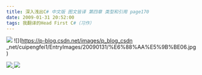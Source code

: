 ```yaml
---
title: 深入浅出C# 中文版 图文皆译 第四章 类型和引用 page170
date: 2009-01-31 20:52:00
tags: 我翻译的Head First C#（习作）
---
```

![](https://p-blog.csdn.net/images/p_blog_csdn_net/cuipengfei1/EntryImages/20090131/%E6%88%AA%E5%9B%BE05.jpg) ![](https://p-blog.csdn.net/images/p_blog_csdn
_net/cuipengfei1/EntryImages/20090131/%E6%88%AA%E5%9B%BE06.jpg)



[ ![](https://profile.csdnimg.cn/5/2/5/3_cuipengfei1)
![](https://g.csdnimg.cn/static/user-reg-year/1x/11.png)
](https://blog.csdn.net/cuipengfei1)





